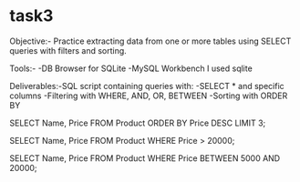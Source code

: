 # task3
Objective:-
Practice extracting data from one or more tables using SELECT queries with filters and sorting.

Tools:-
-DB Browser for SQLite
-MySQL Workbench
I used sqlite

Deliverables:-SQL script containing queries with:
-SELECT * and specific columns
-Filtering with WHERE, AND, OR, BETWEEN
-Sorting with ORDER BY


SELECT Name, Price
FROM Product
ORDER BY Price DESC
LIMIT 3;

SELECT Name, Price 
FROM Product
WHERE Price > 20000;

SELECT Name, Price
FROM Product
WHERE Price BETWEEN 5000 AND 20000;
